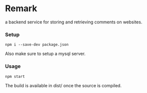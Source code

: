 # Remark

a backend service for storing and retrieving comments on websites.

### Setup
```npm i --save-dev package.json```

Also make sure to setup a mysql server.

### Usage
```npm start```

The build is available in dist/ once the source is compiled.
